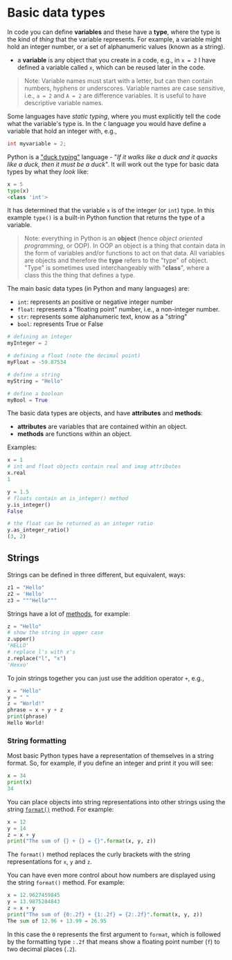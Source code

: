 # Basic data types

In code you can define **variables** and these have a **type**, where the type is the kind of
*thing* that the variable represents. For example, a variable might hold an integer number, or a set
of alphanumeric values (known as a string).

* a **variable** is any object that you create in a code, e.g., in `x = 2` I have defined a
  variable called `x`, which can be reused later in the code.

> Note:  Variable names must start with a letter, but can then contain numbers, hyphens or
> underscores. Variable names are case sensitive, i.e., `a = 2` and `A = 2` are difference
> variables. It is useful to have descriptive variable names.

Some languages have *static typing*, where you must explicitly tell the code what the variable's type
is. In the `C` language you would have define a variable that hold an integer with, e.g.,

```C
int myvariable = 2;
```

Python is a ["duck typing"](https://en.wikipedia.org/wiki/Duck_typing) language - "*If it walks like
a duck and it quacks like a duck, then it must be a duck*". It will work out the type for basic data
types by what they *look* like:

```python
x = 5
type(x)
<class 'int'>
```

It has determined that the variable `x` is of the integer (or `int`) type. In this example `type()`
is a built-in Python function that returns the type of a variable.

> Note: everything in Python is an **object** (hence *object oriented programming*, or OOP). In OOP
> an object is a thing that contain data in the form of variables and/or functions to act on that
> data. All variables are objects and therefore the **type** refers to the "type" of object. "Type"
> is sometimes used interchangeably with "**class**", where a class this the thing that defines a
> type.

The main basic data types (in Python and many languages) are:

* `int`: represents an positive or negative integer number
* `float`: represents a "floating point" number, i.e., a non-integer number.
* `str`: represents some alphanumeric text, know as a "string"
* `bool`: represents True or False 

```python
# defining an integer
myInteger = 2

# defining a float (note the decimal point)
myFloat = -59.87534

# define a string
myString = "Hello"

# define a boolean
myBool = True
```

The basic data types are objects, and have **attributes** and **methods**:

* **attributes** are variables that are contained within an object.
* **methods** are functions within an object.

Examples:

```python
x = 1
# int and float objects contain real and imag attributes
x.real
1
```

```python
y = 1.5
# floats contain an is_integer() method
y.is_integer()
False

# the float can be returned as an integer ratio
y.as_integer_ratio()
(3, 2)
```

## Strings

Strings can be defined in three different, but equivalent, ways:

```python
z1 = "Hello"
z2 = 'Hello'
z3 = """Hello"""
```

Strings have a lot of [methods](https://www.w3schools.com/python/python_ref_string.asp), for example:

```python
z = "Hello"
# show the string in upper case
z.upper()
'HELLO'
# replace l's with x's
z.replace("l", "x")
'Hexxo'
```

To join strings together you can just use the addition operator `+`, e.g.,

```python
x = "Hello"
y = " "
z = "World!"
phrase = x + y + z
print(phrase)
Hello World!
```

### String formatting

Most basic Python types have a representation of themselves in a string format. So, for example,
if you define an integer and print it you will see:

```python
x = 34
print(x)
34
```

You can place objects into string representations into other strings using the string
[`format()`](https://www.w3schools.com/python/ref_string_format.asp) method. For example:

```python
x = 12
y = 14
z = x + y
print("The sum of {} + {} = {}".format(x, y, z))
```

The `format()` method replaces the curly brackets with the string representations for `x`, `y` and
`z`.

You can have even more control about how numbers are displayed using the string `format()` method.
For example:

```python
x = 12.9627459845
y = 13.9875284843
z = x + y
print("The sum of {0:.2f} + {1:.2f} = {2:.2f}".format(x, y, z))
The sum of 12.96 + 13.99 = 26.95
```

In this case the `0` represents the first argument to `format`, which is followed by the formatting
type `:.2f` that means show a floating point number (`f`) to two decimal places (`.2`).